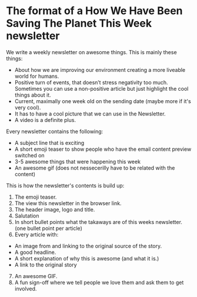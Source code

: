 ---
---

# The format of a How We Have Been Saving The Planet This Week newsletter

We write a weekly newsletter on awesome things. This is mainly these things:
- About how we are improving our environment creating a more liveable world for humans.
- Positive turn of events, that doesn’t stress negativity too much. Sometimes you can use a non-positive article but just highlight the cool things about it.
- Current, maximally one week old on the sending date (maybe more if it's very cool).
- It has to have a cool picture that we can use in the Newsletter.
- A video is a definite plus.

Every newsletter contains the following:

- A subject line that is exciting
- A short emoji teaser to show people who have the email content preview switched on
- 3-5 awesome things that were happening this week
- An awesome gif (does not nessecerilly have to be related with the content)

This is how the newsletter's contents is build up:

1. The emoji teaser.
2. The view this newsletter in the browser link.
3. The header image, logo and title.
4. Salutation
5. In short bullet points what the takaways are of this weeks newsletter. (one bullet point per article)
6. Every article with:
  - An image from and linking to the original source of the story.
  - A good headline.
  - A short explanation of why this is awesome (and what it is.)
  - A link to the original story
7. An awesome GIF.
8. A fun sign-off where we tell people we love them and ask them to get involved.
